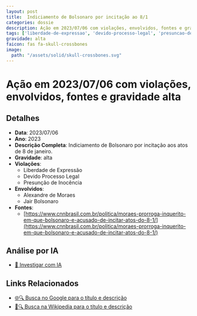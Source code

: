 ```yaml
---
layout: post
title:  Indiciamento de Bolsonaro por incitação ao 8/1
categories: dossie
description: Ação em 2023/07/06 com violações, envolvidos, fontes e gravidade alta
tags: ['liberdade-de-expressao', 'devido-processo-legal', 'presuncao-de-inocencia', 'alexandre-de-moraes', 'jair-bolsonaro', 'gravidade-alta']
gravidade: alta
faicon: fas fa-skull-crossbones
image:
  path: "/assets/solid/skull-crossbones.svg"
---
```


# Ação em 2023/07/06 com violações, envolvidos, fontes e gravidade alta

## Detalhes
- **Data**: 2023/07/06
- **Ano**: 2023
- **Descrição Completa**: Indiciamento de Bolsonaro por incitação aos atos de 8 de janeiro.
- **Gravidade**: alta <i class="fas fa-skull-crossbones fa-2x"></i>
- **Violações**:
  - Liberdade de Expressão
  - Devido Processo Legal
  - Presunção de Inocência
- **Envolvidos**:
  - Alexandre de Moraes
  - Jair Bolsonaro
- **Fontes**:
  - [https://www.cnnbrasil.com.br/politica/moraes-prorroga-inquerito-em-que-bolsonaro-e-acusado-de-incitar-atos-do-8-1/](https://www.cnnbrasil.com.br/politica/moraes-prorroga-inquerito-em-que-bolsonaro-e-acusado-de-incitar-atos-do-8-1/)

## Análise por IA
- [🤖 Investigar com IA](https://www.perplexity.ai/search?q=%22Alexandre%20de%20Moraes%22%20Indiciamento%20de%20Bolsonaro%20por%20incita%C3%A7%C3%A3o%20ao%208/1%20Indiciamento%20de%20Bolsonaro%20por%20incita%C3%A7%C3%A3o%20aos%20atos%20de%208%20de%20janeiro.%20Liberdade%20de%20Express%C3%A3o%20Devido%20Processo%20Legal%20Presun%C3%A7%C3%A3o%20de%20Inoc%C3%AAncia%202023%20gravidade%20alta)

## Links Relacionados
- [🌐🔍 Busca no Google para o título e descrição](https://www.google.com/search?q=%22Alexandre%20de%20Moraes%22%20Indiciamento%20de%20Bolsonaro%20por%20incita%C3%A7%C3%A3o%20ao%208/1%20Indiciamento%20de%20Bolsonaro%20por%20incita%C3%A7%C3%A3o%20aos%20atos%20de%208%20de%20janeiro.%20Liberdade%20de%20Express%C3%A3o%20Devido%20Processo%20Legal%20Presun%C3%A7%C3%A3o%20de%20Inoc%C3%AAncia%202023%20gravidade%20alta)
- [📖🔍 Busca na Wikipedia para o título e descrição](https://pt.wikipedia.org/w/index.php?search=%22Alexandre%20de%20Moraes%22%20Indiciamento%20de%20Bolsonaro%20por%20incita%C3%A7%C3%A3o%20ao%208/1%20Indiciamento%20de%20Bolsonaro%20por%20incita%C3%A7%C3%A3o%20aos%20atos%20de%208%20de%20janeiro.%20Liberdade%20de%20Express%C3%A3o%20Devido%20Processo%20Legal%20Presun%C3%A7%C3%A3o%20de%20Inoc%C3%AAncia%202023%20gravidade%20alta)

